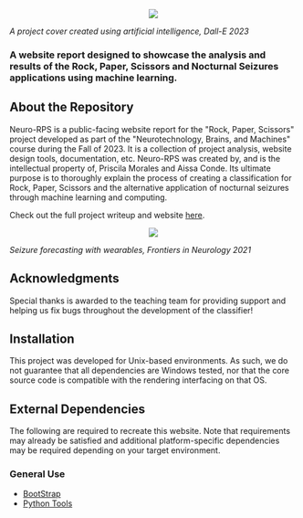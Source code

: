 <p align="center">
  <img src="https://github.com/pmoraless/neuro-rps/blob/16cfc2c07366ac8d6ef66f86be3829786cc7010d/images/neurocover.png"/>
</p>
<p>
    <em>A project cover created using artificial intelligence, Dall-E 2023 </em>
</p>

### A website report designed to showcase the analysis and results of the Rock, Paper, Scissors and Nocturnal Seizures applications using machine learning.

## About the Repository
Neuro-RPS is a public-facing website report for the "Rock, Paper, Scissors" project developed as part of the "Neurotechnology, Brains, and Machines" course during the Fall of 2023. It is a collection of project analysis, website design tools, documentation, etc. Neuro-RPS was created by, and is the intellectual property of, Priscila Morales and Aissa Conde. Its ultimate purpose is to thoroughly explain the process of creating a classification for Rock, Paper, Scissors and the alternative application of nocturnal seizures through machine learning and computing.

Check out the full project writeup and website [here](https://google.com/).

<p align="center">
  <img src="https://github.com/pmoraless/neuro-rps/blob/16cfc2c07366ac8d6ef66f86be3829786cc7010d/images/noc.jpg"/>
</p>
<p>
    <em>Seizure forecasting with wearables, Frontiers in Neurology 2021</em>
</p>

## Acknowledgments
Special thanks is awarded to the teaching team for providing support and helping us fix bugs throughout the development of the classifier!

## Installation
This project was developed for Unix-based environments. As such, we do not guarantee that all dependencies are Windows tested, nor that the core source code is compatible with the rendering interfacing on that OS.
  
## External Dependencies
The following are required to recreate this website. Note that requirements may already be satisfied and additional platform-specific dependencies may be required depending on your target environment.

### General Use
- [BootStrap](https://getbootstrap.com/docs/5.3/getting-started/introduction/)
- [Python Tools](https://packaging.python.org/en/latest/tutorials/installing-packages/)


